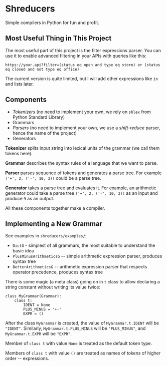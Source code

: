 # Shreducers

Simple compilers in Python for fun and profit.

## Most Useful Thing in This Project

The most useful part of this project is the filter expressions parser.
You can use it to enable advanced filtering in your APIs with queries like this:

    https://your.api?filter=(status eq open and type eq store) or (status eq closed and not type eq office)

The current version is quite limited, but I will add other expressions like `in` and lists later.

## Components

 * *Tokenizers* (no need to implement your own, we rely on `shlex` from Python Standard Library)
 * Grammars
 * *Parsers* (no need to implement your own, we use a *shift-reduce* parser, hence the name of the project)
 * Generators

**Tokenizer** splits input string into lexical units of the grammar (we call them tokens here).

**Grammar** describes the syntax rules of a language that we want to parse.

**Parser** parses sequence of tokens and generates a parse tree.
For example `('+', 2, ('-', 10, 3))` could be a parse tree.

**Generator** takes a parse tree and evaluates it. For example, an arithmetic generator could take 
a parse tree `('+', 2, ('-', 10, 3))` as an input and produce `9` as an output.

All these components together make a compiler.

    
## Implementing a New Grammar

See examples in `shreducers/examples/`:

 * `DictG` - simplest of all grammars, the most suitable to understand the basic idea
 * `PlusMinusArithmeticsG` -- simple arithmetic expression parser, produces syntax tree
 * `BetterArithmeticsG` -- arithmetic expression parser that respects operator precedence, produces syntax tree

There is some magic (a meta class) going on in `t` class to allow
declaring a string constant without writing its value twice:

    class MyGrammar(Grammar):
        class t:
            IDENT = None
            PLUS_MINUS = '+-' 
            EXPR = ()

After the class `MyGrammar` is created, the value of `MyGrammar.t.IDENT` will be `"IDENT"`.
Similarly, `MyGrammar.t.PLUS_MINUS` will be `"PLUS_MINUS"`, and `MyGrammar.t.EXPR` will be `"EXPR"`.

Member of `class t` with value `None` is treated as the default token type.

Members of `class t` with value `()` are treated as names of tokens of higher order -- expressions.
